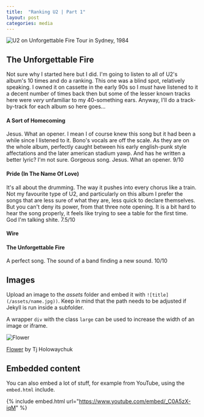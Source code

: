 ```yaml
---
title:  "Ranking U2 | Part 1"
layout: post
categories: media
---
```


![U2 on Unforgettable Fire Tour in Sydney, 1984](https://upload.wikimedia.org/wikipedia/commons/a/ad/U2_on_Unforgettable_Fire_Tour_09-09-1984.jpg)


## The Unforgettable Fire

Not sure why I started here but I did. I'm going to listen to all of U2's album's 10 times and do a ranking. This one was a blind spot, relatively speaking. I owned it on cassette in the early 90s so I *must* have listened to it a decent number of times back then but some of the lesser known tracks here were *very* unfamiliar to my 40-something ears. Anyway, I'll do a track-by-track for each album so here goes...

#### A Sort of Homecoming

Jesus. What an opener. I mean I of course knew this song but it had been a while since I listened to it. Bono's vocals are off the scale. As they are on the whole album, perfectly caught between his early english-punk style affectations and the later american stadium yawp. And has he written a better lyric? I'm not sure. Gorgeous song. Jesus. What an opener.
9/10

#### Pride (In The Name Of Love)

It's all about the drumming. The way it pushes into every chorus like a train. Not my favourite type of U2, and particularly on this album I prefer the songs that are less sure of what they are, less quick to declare themselves. But you can't deny its power, from that three note opening. It is a bit hard to hear the song properly, it feels like trying to see a table for the first time. God I'm talking shite.
7.5/10

#### Wire



#### The Unforgettable Fire

A perfect song. The sound of a band finding a new sound.
10/10

## Images

Upload an image to the *assets* folder and embed it with `![title](/assets/name.jpg))`. Keep in mind that the path needs to be adjusted if Jekyll is run inside a subfolder.

A wrapper `div` with the class `large` can be used to increase the width of an image or iframe.

![Flower](https://user-images.githubusercontent.com/4943215/55412447-bcdb6c80-5567-11e9-8d12-b1e35fd5e50c.jpg)

[Flower](https://unsplash.com/photos/iGrsa9rL11o) by Tj Holowaychuk

## Embedded content

You can also embed a lot of stuff, for example from YouTube, using the `embed.html` include.

{% include embed.html url="https://www.youtube.com/embed/_C0A5zX-iqM" %}
